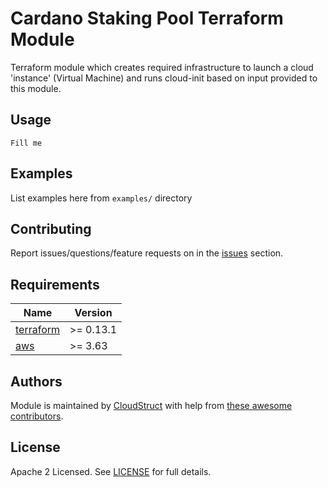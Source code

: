 # Cardano Staking Pool Terraform Module
Terraform module which creates required infrastructure to launch a cloud 'instance' (Virtual Machine) and runs cloud-init based on input provided to this module.

## Usage
```
Fill me
```

## Examples
List examples here from `examples/` directory

## Contributing

Report issues/questions/feature requests on in the [issues](https://github.com/cloudstruct/terraform-cloud-cardano-staking-pool/issues/new) section.

## Requirements
| Name | Version |
|------|---------|
| <a name="requirement_terraform"></a> [terraform](#requirement\_terraform) | >= 0.13.1 |
| <a name="requirement_aws"></a> [aws](#requirement\_aws) | >= 3.63 |

## Authors
Module is maintained by [CloudStruct](https://github.com/cloudstruct) with help from [these awesome contributors](https://github.com/cloudstruct/terraform-cloud-cardano-staking-pool/graphs/contributors).


## License
Apache 2 Licensed. See [LICENSE](https://github.com/cloudstruct/terraform-cloud-cardano-staking-pool/tree/master/LICENSE) for full details.
